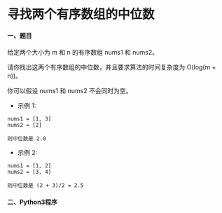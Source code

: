 # 寻找两个有序数组的中位数

#### 一、题目

给定两个大小为 m 和 n 的有序数组 nums1 和 nums2。

请你找出这两个有序数组的中位数，并且要求算法的时间复杂度为 O(log(m + n))。

你可以假设 nums1 和 nums2 不会同时为空。

* 示例 1:
```
nums1 = [1, 3]
nums2 = [2]

则中位数是 2.0
```
* 示例 2:
```
nums1 = [1, 2]
nums2 = [3, 4]

则中位数是 (2 + 3)/2 = 2.5
```
#### 二、Python3程序

